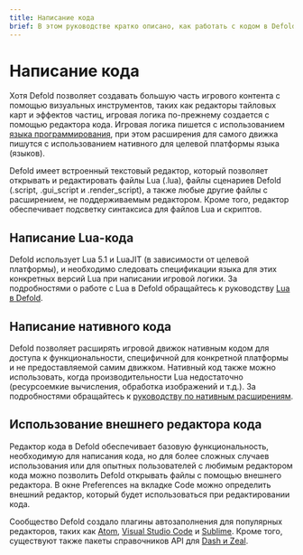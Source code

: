```yaml
---
title: Написание кода
brief: В этом руководстве кратко описано, как работать с кодом в Defold.
---
```


# Написание кода

Хотя Defold позволяет создавать большую часть игрового контента с помощью визуальных инструментов, таких как редакторы тайловых карт и эффектов частиц, игровая логика по-прежнему создается с помощью редактора кода. Игровая логика пишется с использованием [языка программирования](https://www.lua.org/), при этом расширения для самого движка пишутся с использованием нативного для целевой платформы языка (языков).

Defold имеет встроенный текстовый редактор, который позволяет открывать и редактировать файлы Lua (.lua), файлы сценариев Defold (.script, .gui_script и .render_script), а также любые другие файлы с расширением, не поддерживаемым редактором. Кроме того, редактор обеспечивает подсветку синтаксиса для файлов Lua и скриптов.

## Написание Lua-кода

Defold использует Lua 5.1 и LuaJIT (в зависимости от целевой платформы), и необходимо следовать спецификации языка для этих конкретных версий Lua при написании игровой логики. За подробностями о работе с Lua в Defold обращайтесь к руководству [Lua в Defold](/manuals/lua).

## Написание нативного кода

Defold позволяет расширять игровой движок нативным кодом для доступа к функциональности, специфичной для конкретной платформы и не предоставляемой самим движком. Нативный код также можно использовать, когда производительности Lua недостаточно (ресурсоемкие вычисления, обработка изображений и т.д.). За подробностями обращайтесь к [руководству по нативным расширениям](/manuals/extensions/).

## Использование внешнего редактора кода

Редактор кода в Defold обеспечивает базовую функциональность, необходимую для написания кода, но для более сложных случаев использования или для опытных пользователей с любимым редактором кода можно позволить Defold открывать файлы с помощью внешнего редактора. В окне Preferences на вкладке Code можно определить внешний редактор, который будет использоваться при редактировании кода.

Сообщество Defold создало плагины автозаполнения для популярных редакторов, таких как [Atom](https://atom.io/packages/defold-ide), [Visual Studio Code](https://marketplace.visualstudio.com/items?itemName=selimanac.defold-vsc-snippets) и [Sublime](https://forum.defold.com/t/full-autocomplete-defold-api-for-sublime-text-3/10910). Кроме того, существуют также пакеты справочников API для [Dash и Zeal](https://forum.defold.com/t/defold-docset-for-dash/2417).
